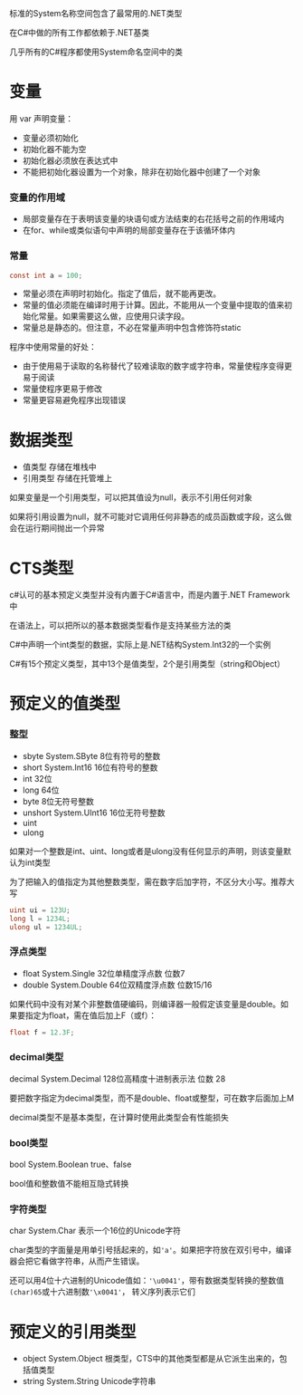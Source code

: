 标准的System名称空间包含了最常用的.NET类型

在C#中做的所有工作都依赖于.NET基类

几乎所有的C#程序都使用System命名空间中的类

# 变量

用 var 声明变量：
- 变量必须初始化
- 初始化器不能为空
- 初始化器必须放在表达式中
- 不能把初始化器设置为一个对象，除非在初始化器中创建了一个对象

### 变量的作用域
- 局部变量存在于表明该变量的块语句或方法结束的右花括号之前的作用域内
- 在for、while或类似语句中声明的局部变量存在于该循环体内

### 常量
```C#
const int a = 100;
```

- 常量必须在声明时初始化。指定了值后，就不能再更改。
- 常量的值必须能在编译时用于计算。因此，不能用从一个变量中提取的值来初始化常量。如果需要这么做，应使用只读字段。
- 常量总是静态的。但注意，不必在常量声明中包含修饰符static

程序中使用常量的好处：

- 由于使用易于读取的名称替代了较难读取的数字或字符串，常量使程序变得更易于阅读
- 常量使程序更易于修改
- 常量更容易避免程序出现错误

# 数据类型
- 值类型 存储在堆栈中
- 引用类型 存储在托管堆上

如果变量是一个引用类型，可以把其值设为null，表示不引用任何对象

如果将引用设置为null，就不可能对它调用任何非静态的成员函数或字段，这么做会在运行期间抛出一个异常

# CTS类型
c#认可的基本预定义类型并没有内置于C#语言中，而是内置于.NET Framework中

在语法上，可以把所以的基本数据类型看作是支持某些方法的类

C#中声明一个int类型的数据，实际上是.NET结构System.Int32的一个实例

C#有15个预定义类型，其中13个是值类型，2个是引用类型（string和Object）
# 预定义的值类型
### 整型
- sbyte  System.SByte 8位有符号的整数
- short System.Int16 16位有符号的整数
- int 32位
- long 64位
- byte 8位无符号整数
- unshort System.UInt16 16位无符号整数
- uint
- ulong

如果对一个整数是int、uint、long或者是ulong没有任何显示的声明，则该变量默认为int类型

为了把输入的值指定为其他整数类型，需在数字后加字符，不区分大小写。推荐大写
```C#
uint ui = 123U;
long l = 1234L;
ulong ul = 1234UL;
```

### 浮点类型
- float System.Single 32位单精度浮点数  位数7
- double System.Double 64位双精度浮点数 位数15/16

如果代码中没有对某个非整数值硬编码，则编译器一般假定该变量是double。如果要指定为float，需在值后加上F（或f）：
```C#
float f = 12.3F;
```
### decimal类型
decimal System.Decimal 128位高精度十进制表示法  位数 28 

要把数字指定为decimal类型，而不是double、float或整型，可在数字后面加上M

decimal类型不是基本类型，在计算时使用此类型会有性能损失

### bool类型
bool System.Boolean true、false

bool值和整数值不能相互隐式转换

### 字符类型
char System.Char 表示一个16位的Unicode字符

char类型的字面量是用单引号括起来的，如`'a'`。如果把字符放在双引号中，编译器会把它看做字符串，从而产生错误。

还可以用4位十六进制的Unicode值如：`'\u0041'`，带有数据类型转换的整数值`(char)65`或十六进制数`'\x0041'`， 转义序列表示它们

# 预定义的引用类型
- object System.Object 根类型，CTS中的其他类型都是从它派生出来的，包括值类型
- string System.String Unicode字符串